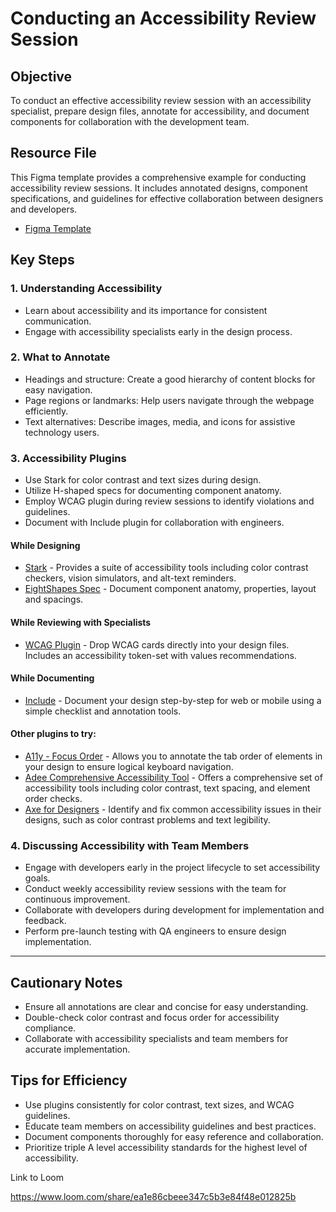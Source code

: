 # Conducting an Accessibility Review Session

## Objective

To conduct an effective accessibility review session with an accessibility specialist, prepare design files, annotate for accessibility, and document components for collaboration with the development team.

## Resource File

This Figma template provides a comprehensive example for conducting accessibility review sessions. It includes annotated designs, component specifications, and guidelines for effective collaboration between designers and developers.

- [Figma Template](https://www.figma.com/design/8VbtODs4PgnlBn0TQ8LNCg/%5BIDS%5D-Workshop-Example---Sep-2024?node-id=2-15339&t=Krg0NKKKOA51sWM7-1)

## Key Steps

### 1. Understanding Accessibility

   - Learn about accessibility and its importance for consistent communication.
   - Engage with accessibility specialists early in the design process.

### 2. What to Annotate

   - Headings and structure: Create a good hierarchy of content blocks for easy navigation.
   - Page regions or landmarks: Help users navigate through the webpage efficiently.
   - Text alternatives: Describe images, media, and icons for assistive technology users.

### 3. Accessibility Plugins

   - Use Stark for color contrast and text sizes during design.
   - Utilize H-shaped specs for documenting component anatomy.
   - Employ WCAG plugin during review sessions to identify violations and guidelines.
   - Document with Include plugin for collaboration with engineers.


#### While Designing

- [Stark](https://www.figma.com/community/plugin/732603254453395948/stark-contrast-accessibility-checker) - Provides a suite of accessibility tools including color contrast checkers, vision simulators, and alt-text reminders.
- [EightShapes Spec](https://www.figma.com/community/plugin/1205622541257680763/eightshapes-specs) - Document component anatomy, properties, layout and spacings.

#### While Reviewing with Specialists

- [WCAG Plugin](https://www.figma.com/community/plugin/1373362852131056921/wcag-plugin) - Drop WCAG cards directly into your design files. Includes an accessibility token-set with values recommendations. 

#### While Documenting

- [Include](https://www.figma.com/community/plugin/1208180794570801545/includeaccessibility-annotations) - Document your design step-by-step for web or mobile using a simple checklist and annotation tools. 

#### Other plugins to try:

- [A11y - Focus Order](https://www.figma.com/community/plugin/731310036968334777/a11y-focus-order) - Allows you to annotate the tab order of elements in your design to ensure logical keyboard navigation.
- [Adee Comprehensive Accessibility Tool](https://www.figma.com/community/plugin/931280467863251825/adee-comprehensive-accessibility-tool) - Offers a comprehensive set of accessibility tools including color contrast, text spacing, and element order checks.
- [Axe for Designers](https://www.figma.com/community/plugin/1085612091163821851/axe-for-designers-a-free-accessibility-plugin) - Identify and fix common accessibility issues in their designs, such as color contrast problems and text legibility. 


### 4. Discussing Accessibility with Team Members

   - Engage with developers early in the project lifecycle to set accessibility goals.
   - Conduct weekly accessibility review sessions with the team for continuous improvement.
   - Collaborate with developers during development for implementation and feedback.
   - Perform pre-launch testing with QA engineers to ensure design implementation.

--- 

## Cautionary Notes

- Ensure all annotations are clear and concise for easy understanding.
- Double-check color contrast and focus order for accessibility compliance.
- Collaborate with accessibility specialists and team members for accurate implementation.

## Tips for Efficiency

- Use plugins consistently for color contrast, text sizes, and WCAG guidelines.
- Educate team members on accessibility guidelines and best practices.
- Document components thoroughly for easy reference and collaboration.
- Prioritize triple A level accessibility standards for the highest level of accessibility.

Link to Loom

https://www.loom.com/share/ea1e86cbeee347c5b3e84f48e012825b